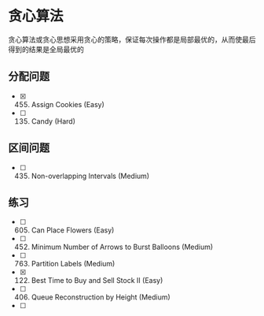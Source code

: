 # 贪心算法

贪心算法或贪心思想采用贪心的策略，保证每次操作都是局部最优的，从而使最后得到的结果是全局最优的

## 分配问题
- [x] 455. Assign Cookies (Easy)
- [ ] 135. Candy (Hard)

## 区间问题
- [ ] 435. Non-overlapping Intervals (Medium)

## 练习
- [ ] 605. Can Place Flowers (Easy)
- [ ] 452. Minimum Number of Arrows to Burst Balloons (Medium)
- [ ] 763. Partition Labels (Medium)
- [x] 122. Best Time to Buy and Sell Stock II (Easy)
- [ ] 406. Queue Reconstruction by Height (Medium)
- [ ] 
